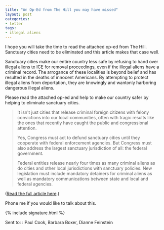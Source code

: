 ```yaml
---
title: "An Op-Ed from The Hill you may have missed"
layout: post
categories:
- letter
tags:
- illegal aliens
---
```


I hope you will take the time to read the attached op-ed from The Hill. Sanctuary cities need to be eliminated and this article makes that case well.

Sanctuary cities make our entire country less safe by refusing to hand over illegal aliens to ICE for removal proceedings, even if the illegal aliens have a criminal record. The arrogance of these localities is beyond belief and has resulted in the deaths of innocent Americans. By attempting to protect illegal aliens from deportation, they are knowingly and wantonly harboring dangerous illegal aliens.

Please read the attached op-ed and help to make our country safer by helping to eliminate sanctuary cities.

> It isn't just cities that release criminal foreign citizens with felony convictions into our local communities, often with tragic results like the ones that recently have caught the public and congressional attention.
>
> Yes, Congress must act to defund sanctuary cities until they cooperate with federal enforcement agencies. But Congress must also address the largest sanctuary jurisdiction of all: the federal government.
>
> Federal entities release nearly four times as many criminal aliens as do cities and other local jurisdictions with sanctuary policies. New legislation must include mandatory detainers for criminal aliens as well as mandatory communications between state and local and federal agencies.

([Read the full article here](https://thehill.com/opinion/op-ed/248643-sanctuary-cities-legislation-must-tackle-sanctuary-nation-policies).)

Phone me if you would like to talk about this.

{% include signature.html %}

Sent to:
: Paul Cook, Barbara Boxer, Dianne Feinstein

